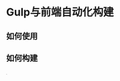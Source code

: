 # Gulp与前端自动化构建

## 如何使用

## 如何构建

## 
<svg width="2px" height="2px" viewBox="0 0 2 2" version="1.1" xmlns="http://www.w3.org/2000/svg" xmlns:xlink="http://www.w3.org/1999/xlink">
    <!-- Generator: Sketch 45.2 (43514) - http://www.bohemiancoding.com/sketch -->
    <desc>Created with Sketch.</desc>
    <defs>
        <rect id="path-1" x="0" y="0" width="1" height="1"></rect>
        <rect id="path-2" x="1" y="1" width="1" height="1"></rect>
    </defs>
    <g id="Page-1" stroke="none" stroke-width="1" fill="none" fill-rule="evenodd">
        <g id="Group">
            <g id="Rectangle">
                <use fill="#CCCCCC" fill-rule="evenodd" xlink:href="#path-1"></use>
                <rect stroke="#CCCCCC" stroke-width="1" x="0.5" y="0.5" width="1" height="1"></rect>
            </g>
            <g id="Rectangle">
                <use fill="#D8D8D8" fill-rule="evenodd" xlink:href="#path-2"></use>
                <rect stroke="#CCCCCC" stroke-width="1" x="1.5" y="1.5" width="1" height="1"></rect>
            </g>
        </g>
    </g>
</svg>